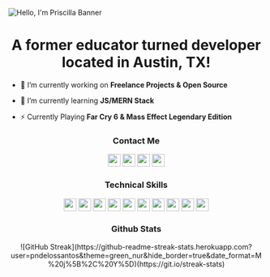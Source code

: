 ![Hello, I'm Priscilla Banner](https://i.ibb.co/S0nSr2N/Green-Abstract-Watercolor-Lifestyle-Linked-In-Banner-1.gif)

<h1 align="center">A former educator turned developer located in Austin, TX!</h1>

- 🔭 I’m currently working on **Freelance Projects & Open Source**

- 🌱 I’m currently learning **JS/MERN Stack**

- ⚡ Currently Playing **Far Cry 6 & Mass Effect Legendary Edition**

 <h3 align="center">Contact Me</h3>
  <p align="center">
    <a href="https://twitter.com/thepriscillad"><img src="https://img.shields.io/badge/Twitter-588157?&style=plastic&logo=twitter&logoColor=white" height=25></a>
    <a href="https://www.codewars.com/users/pndelossantos"><img src="https://img.shields.io/badge/Codewars-588157?style=plastic&logo=Codewars&logoColor=white" height=25></a>
    <a href="mailto:priscilla.n.delossantos@outlook.com"><img src="https://img.shields.io/badge/Email-588157?style=plastic&logo=gmail&logoColor=white" height=25></a>
    <a href="https://www.linkedin.com/in/pndelossantos/"><img src="https://img.shields.io/badge/LinkedIn-588157?style=plastic&logo=linkedin&logoColor=white" height=25></a>
    <!-- <a href="https://dev.to/#"><img src="https://img.shields.io/badge/Download_Resume-588157?style=plastic&logo=googledrive&logoColor=white" height=25></a> -->
  </p>



  <h3 align="center">Technical Skills</h3>
    <p align="center">
      <img src="https://img.shields.io/badge/HTML5-588157?style=plastic&logo=html5&logoColor=white" height=25>
      <img src="https://img.shields.io/badge/CSS3-588157?style=plastic&logo=css3&logoColor=white" height=25>
      <img src="https://img.shields.io/badge/JavaScript-588157?style=plastic&logo=javascript&logoColor=F7DF1E" height=25>
      <img src="https://img.shields.io/badge/Node.js-588157?style=plastic&logo=nodedotjs&logoColor=white" height=25>
      <img src="https://img.shields.io/badge/React-588157?style=plastic&logo=react&logoColor=61DAFB" height=25>
      <img src="https://img.shields.io/badge/Express.js-588157?style=plastic&logo=express&logoColor=white" height=25>
      <img src="https://img.shields.io/badge/MongoDB-588157?style=plastic&logo=mongodb&logoColor=white" height=25>
      <img src="https://img.shields.io/badge/Figma-588157?style=plastic&logo=figma&logoColor=white" height=25>
      <img src="https://img.shields.io/badge/Visual_Studio-588157?style=plastic&logo=visual%20studio&logoColor=white" height=25>
      <img src="https://img.shields.io/badge/GIT-588157?style=plastic&logo=git&logoColor=white" height=25>
    </p> 
    <h3 align="center">Github Stats</h3>
    <p align="center">![GitHub Streak](https://github-readme-streak-stats.herokuapp.com?user=pndelossantos&theme=green_nur&hide_border=true&date_format=M%20j%5B%2C%20Y%5D)(https://git.io/streak-stats)</p>
